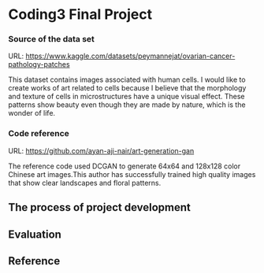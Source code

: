 # Coding3 Final Project
### Source of the data set
URL: https://www.kaggle.com/datasets/peymannejat/ovarian-cancer-pathology-patches

This dataset contains images associated with human cells. I would like to create works of art related to cells because I believe that the morphology and texture of cells in microstructures have a unique visual effect. These patterns show beauty even though they are made by nature, which is the wonder of life.

### Code reference
URL: https://github.com/ayan-aji-nair/art-generation-gan

The reference code used DCGAN to generate 64x64 and 128x128 color Chinese art images.This author has successfully trained high quality images that show clear landscapes and floral patterns.

## The process of project development
## Evaluation
## Reference
